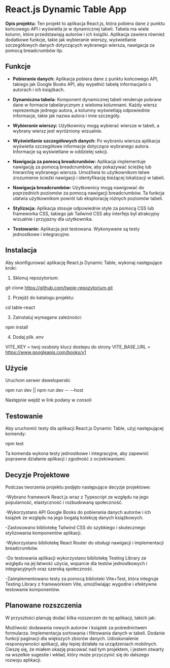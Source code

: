 # React.js Dynamic Table App

**Opis projektu:** Ten projekt to aplikacja React.js, która pobiera dane z punktu końcowego API i wyświetla je w dynamicznej tabeli. Tabela ma wiele kolumn, które przedstawiają autorów i ich książki. Aplikacja zawiera również dodatkowe funkcje, takie jak wybieranie wierszy, wyświetlanie szczegółowych danych dotyczących wybranego wiersza, nawigacja za pomocą breadcrumbów itp.

## Funkcje

- **Pobieranie danych:** Aplikacja pobiera dane z punktu końcowego API, takiego jak Google Books API, aby wypełnić tabelę informacjami o autorach i ich książkach.

- **Dynamiczna tabela:** Komponent dynamicznej tabeli renderuje pobrane dane w formacie tabelarycznym z wieloma kolumnami. Każdy wiersz reprezentuje jednego autora, a kolumny wyświetlają odpowiednie informacje, takie jak nazwa autora i inne szczegóły.

- **Wybieranie wierszy:** Użytkownicy mogą wybierać wiersze w tabeli, a wybrany wiersz jest wyróżniony wizualnie.

- **Wyświetlanie szczegółowych danych:** Po wybraniu wiersza aplikacja wyświetla szczegółowe informacje dotyczące wybranego autora. Informacje są wyświetlane w oddzielej sekcji.

- **Nawigacja za pomocą breadcrumbów:** Aplikacja implementuje nawigację za pomocą breadcrumbów, aby pokazywać ścieżkę lub hierarchię wybranego wiersza. Umożliwia to użytkownikom łatwe zrozumienie ścieżki nawigacji i identyfikację bieżącej lokalizacji w tabeli.

- **Nawigacja breadcrumbów:** Użytkownicy mogą nawigować do poprzednich poziomów za pomocą nawigacji breadcrumbów. Ta funkcja ułatwia użytkownikom powrót lub eksplorację różnych poziomów tabeli.

- **Stylizacja:** Aplikacja stosuje odpowiednie style za pomocą CSS lub frameworka CSS, takiego jak Tailwind CSS aby interfejs był atrakcyjny wizualnie i przyjazny dla użytkownika.

- **Testowanie:** Aplikacja jest testowana. Wykonywane są testy jednostkowe i integracyjne.

## Instalacja

Aby skonfigurować aplikację React.js Dynamic Table, wykonaj następujące kroki:

1. Sklonuj repozytorium:

git clone https://github.com/twoje-repozytorium.git

2. Przejdź do katalogu projektu:

cd table-react

3. Zainstaluj wymagane zależności:

npm install

4. Dodaj plik .env 

VITE_KEY = twoj osobisty klucz dostepu do strony
VITE_BASE_URL = https://www.googleapis.com/books/v1

## Użycie

Uruchom serwer deweloperski:

npm run dev || npm run dev -- --host

Następnie wejdź w link podany w consoli

## Testowanie

Aby uruchomić testy dla aplikacji React.js Dynamic Table, użyj następującej komendy:

npm test

Ta komenda wykona testy jednostkowe i integracyjne, aby zapewnić poprawne działanie aplikacji i zgodność z oczekiwaniami.

## Decyzje Projektowe 

Podczas tworzenia projektu podjęto następujące decyzje projektowe:

-Wybrano framework React.js wraz z Typescript ze względu na jego popularność, elastyczność i rozbudowaną społeczność.

-Wykorzystano API Google Books do pobierania danych autorów i ich książek ze względu na jego bogatą kolekcję danych książkowych.

-Zastosowano bibliotekę Tailwind CSS do szybkiego i skutecznego stylizowania komponentów aplikacji.

-Wykorzystano bibliotekę React Router do obsługi nawigacji i implementacji breadcrumbów.

-Do testowania aplikacji wykorzystano bibliotekę Testing Library ze względu na jej łatwość użycia, wsparcie dla testów jednostkowych i integracyjnych oraz szeroką społeczność.

-Zaimplementowano testy za pomocą biblioteki Vite+Test, która integruje Testing Library z frameworkiem Vite, umożliwiając wygodne i efektywne testowanie komponentów.

## Planowane rozszczenia

W przyszłości planuję dodać kilka rozszerzeń do tej aplikacji, takich jak:

Możliwość dodawania nowych autorów i książek za pośrednictwem formularza.
Implementacja sortowania i filtrowania danych w tabeli.
Dodanie funkcji paginacji dla większych zbiorów danych.
Udoskonalenie responsywności aplikacji, aby lepiej działała na urządzeniach mobilnych.
Cieszę się, że miałem okazję pracować nad tym projektem, i jestem otwarty na wszelkie sugestie i wkład, który może przyczynić się do dalszego rozwoju aplikacji.
